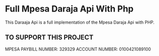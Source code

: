 # Full Mpesa Daraja Api With Php

This Daraaja Api is a full implementation of the Mpesa Daraja Api with PHP. 

## TO SUPPORT THIS PROJECT

MPESA PAYBILL NUMBER: 329329
ACCOUNT NUMBER: 0100421089100
